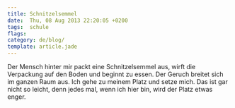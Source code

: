 ```yaml
---
title: Schnitzelsemmel
date:  Thu, 08 Aug 2013 22:20:05 +0200
tags:  schule
flags: 
category: de/blog/
template: article.jade
---
```


Der Mensch hinter mir packt eine Schnitzelsemmel aus, wirft
die Verpackung auf den Boden und beginnt zu essen.
Der Geruch breitet sich im ganzen Raum aus.
Ich gehe zu meinem Platz und setze mich. Das ist gar nicht so leicht,
denn jedes mal, wenn ich hier bin, wird der Platz etwas enger.
